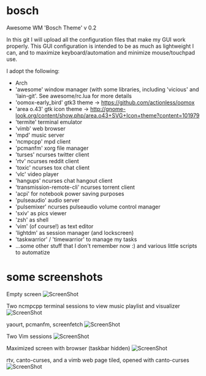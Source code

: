 # bosch
Awesome WM 'Bosch Theme'
v 0.2

In this git I will upload all the configuration files that make my GUI work properly.
This GUI configuration is intended to be as much as lightweight I can, and to maximize keyboard/automation and minimize mouse/touchpad use.

I adopt the following:
- Arch
- 'awesome' window manager (with some libraries, including 'vicious' and 'lain-git'. See awesome/rc.lua for more details
- 'oomox-early_bird' gtk3 theme -> https://github.com/actionless/oomox
- 'area o.43' gtk icon theme -> http://gnome-look.org/content/show.php/area.o43+SVG+Icon+theme?content=101979
- 'termite' terminal emulator
- 'vimb' web browser
- 'mpd' music server
- 'ncmpcpp' mpd client
- 'pcmanfm' xorg file manager
- 'turses' ncurses twitter client
- 'rtv' ncurses reddit client
- 'toxic' ncurses tox chat client
- 'vlc' video player
- 'hangups' ncurses chat hangout client
- 'transmission-remote-cli' ncurses torrent client
- 'acpi' for notebook power saving purposes
- 'pulseaudio' audio server
- 'pulsemixer' ncurses pulseaudio volume control manager
- 'sxiv' as pics viewer
- 'zsh' as shell
- 'vim' (of course!) as text editor
- 'lightdm' as session manager (and lockscreen)
- 'taskwarrior' / 'timewarrior' to manage my tasks
- ...some other stuff that I don't remember now :) and various little scripts to automatize

# some screenshots
Empty screen
![ScreenShot](https://raw.github.com/paoloap/bosch/master/awesome/themes/bosch/screenshots/blank.png)

Two ncmpcpp terminal sessions to view music playlist and visualizer
![ScreenShot](https://raw.github.com/paoloap/bosch/master/awesome/themes/bosch/screenshots/ncmpcpp.png)

yaourt, pcmanfm, screenfetch
![ScreenShot](https://raw.github.com/paoloap/bosch/master/awesome/themes/bosch/screenshots/yaourt_pcmanfm_screenfetch.png)

Two Vim sessions
![ScreenShot](https://raw.github.com/paoloap/bosch/master/awesome/themes/bosch/screenshots/vim.png)

Maximized screen with browser (taskbar hidden)
![ScreenShot](https://raw.github.com/paoloap/bosch/master/awesome/themes/bosch/screenshots/browser_max.png)

rtv, canto-curses, and a vimb web page tiled, opened with canto-curses
![ScreenShot](https://raw.github.com/paoloap/bosch/master/awesome/themes/bosch/screenshots/rtv_canto_vimb.png)

